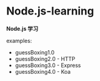 # Node.js-learning

**Node.js 学习**

examples:

- guessBoxing1.0
- guessBoxing2.0 - HTTP
- guessBoxing3.0 - Express
- guessBoxing4.0 - Koa
